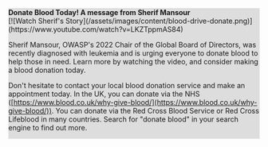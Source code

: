 <div style="width:100%;display:grid;grid-column: 1/3; background-color:#ddd;">
<section class="homepage-promo">
<span>
<strong>Donate Blood Today! A message from Sherif Mansour</strong>
<div>
[![Watch Sherif's Story](/assets/images/content/blood-drive-donate.png)](https://www.youtube.com/watch?v=LKZTppmAS84)

Sherif Mansour, OWASP's 2022 Chair of the Global Board of Directors, was recently diagnosed with leukemia and is urging everyone to donate blood to help those in need. Learn more by watching the video, and consider making a blood donation today.

Don't hesitate to contact your local blood donation service and make an appointment today. In the UK, you can donate via the NHS ([https://www.blood.co.uk/why-give-blood/](https://www.blood.co.uk/why-give-blood/)). You can donate via the Red Cross Blood Service or Red Cross Lifeblood in many countries. Search for "donate blood" in your search engine to find out more.
</div>
</span>
</section>
</div>
